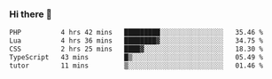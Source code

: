 ### Hi there 🌱
<!--START_SECTION:waka-->

```txt
PHP          4 hrs 42 mins   █████████░░░░░░░░░░░░░░░░   35.46 %
Lua          4 hrs 36 mins   ████████▓░░░░░░░░░░░░░░░░   34.75 %
CSS          2 hrs 25 mins   ████▓░░░░░░░░░░░░░░░░░░░░   18.30 %
TypeScript   43 mins         █▒░░░░░░░░░░░░░░░░░░░░░░░   05.49 %
tutor        11 mins         ▒░░░░░░░░░░░░░░░░░░░░░░░░   01.46 %
```

<!--END_SECTION:waka-->
<!--
**Dieg0raf/Dieg0raf** is a ✨ _special_ ✨ repository because its `README.md` (this file) appears on your GitHub profile.

Here are some ideas to get you started:

- 🔭 I’m currently working on ...
- 🌱 I’m currently learning ...
- 👯 I’m looking to collaborate on ...
- 🤔 I’m looking for help with ...
- 💬 Ask me about ...
- 📫 How to reach me: ...
- 😄 Pronouns: ...
- ⚡ Fun fact: ...
-->
